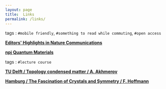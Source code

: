 ```yaml
---
layout: page
title:  Links  
permalink: /links/
---
```




tags : `#mobile friendly`, `#something to read while commuting`, `#open access`
 

__[Editors' Highlights in  Nature Communications](https://www.nature.com/collections/rcdhyvxytb)__

__[npj Quantum Materials](https://www.nature.com/npjquantmats/articles)__


tags : `#lecture course`


__[ TU Delft / Topology condensed matter / A. Akhmerov ](https://ocw.tudelft.nl/courses/topology-condensed-matter-concept/)__


__[ Hamburg / The Fascination of Crystals and Symmetry / F. Hoffmann ](https://crystalsymmetry.wordpress.com/yt/)__
